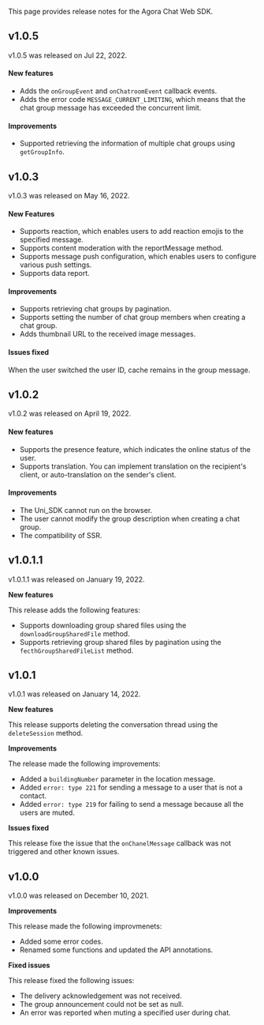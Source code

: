 This page provides release notes for the Agora Chat Web SDK.

## v1.0.5

v1.0.5 was released on Jul 22, 2022.

#### New features

- Adds the `onGroupEvent` and `onChatroomEvent` callback events.
- Adds the error code `MESSAGE_CURRENT_LIMITING`, which means that the chat group message has exceeded the concurrent limit.

#### Improvements

- Supported retrieving the information of multiple chat groups using `getGroupInfo`.

## v1.0.3

v1.0.3 was released on May 16, 2022.

#### New Features

- Supports reaction, which enables users to add reaction emojis to the specified message.
- Supports content moderation with the reportMessage method.
- Supports message push configuration, which enables users to configure various push settings.
- Supports data report.

#### Improvements

- Supports retrieving chat groups by pagination.
- Supports setting the number of chat group members when creating a chat group.
- Adds thumbnail URL to the received image messages.

#### Issues fixed

When the user switched the user ID, cache remains in the group message.

## v1.0.2

v1.0.2 was released on April 19, 2022.

#### New features

- Supports the presence feature, which indicates the online status of the user.
- Supports translation. You can implement translation on the recipient's client, or auto-translation on the sender's client.

#### Improvements

- The Uni_SDK cannot run on the browser.
- The user cannot modify the group description when creating a chat group.
- The compatibility of SSR.

## v1.0.1.1

v1.0.1.1 was released on January 19, 2022.

**New features**

This release adds the following features:

- Supports downloading group shared files using the `downloadGroupSharedFile` method.
- Supports retrieving group shared files by pagination using the `fecthGroupSharedFileList` method.

## v1.0.1

v1.0.1 was released on January 14, 2022.

**New features**

This release supports deleting the conversation thread using the `deleteSession` method.

**Improvements**

The release made the following improvements:

- Added a `buildingNumber` parameter in the location message.
- Added `error: type 221` for sending a message to a user that is not a contact.
- Added `error: type 219` for failing to send a message because all the users are muted.

**Issues fixed**

This release fixe the issue that the `onChanelMessage` callback was not triggered and other known issues.

## v1.0.0

v1.0.0 was released on December 10, 2021.

**Improvements**

This release made the following improvmenets:

- Added some error codes.
- Renamed some functions and updated the API annotations.

**Fixed issues**

This release fixed the following issues:
- The delivery acknowledgement was not received.
- The group announcement could not be set as null.
- An error was reported when muting a specified user during chat.



